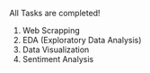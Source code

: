 All Tasks are completed!

1. Web Scrapping
2. EDA (Exploratory Data Analysis)
3. Data Visualization
4. Sentiment Analysis
